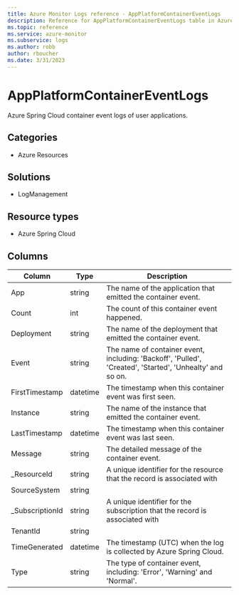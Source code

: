 ```yaml
---
title: Azure Monitor Logs reference - AppPlatformContainerEventLogs
description: Reference for AppPlatformContainerEventLogs table in Azure Monitor Logs.
ms.topic: reference
ms.service: azure-monitor
ms.subservice: logs
ms.author: robb
author: rboucher
ms.date: 3/31/2023
---
```


# AppPlatformContainerEventLogs

 Azure Spring Cloud container event logs of user applications.

## Categories

- Azure Resources
## Solutions

- LogManagement
## Resource types

- Azure Spring Cloud




## Columns

| Column | Type | Description |
| --- | --- | --- |
| App | string | The name of the application that emitted the container event. |
| Count | int | The count of this container event happened. |
| Deployment | string | The name of the deployment that emitted the container event. |
| Event | string | The name of container event, including: 'Backoff', 'Pulled', 'Created', 'Started', 'Unhealty' and so on. |
| FirstTimestamp | datetime | The timestamp when this container event was first seen. |
| Instance | string | The name of the instance that emitted the container event. |
| LastTimestamp | datetime | The timestamp when this container event was last seen. |
| Message | string | The detailed message of the container event. |
| _ResourceId | string | A unique identifier for the resource that the record is associated with |
| SourceSystem | string |  |
| _SubscriptionId | string | A unique identifier for the subscription that the record is associated with |
| TenantId | string |  |
| TimeGenerated | datetime | The timestamp (UTC) when the log is collected by Azure Spring Cloud. |
| Type | string | The type of container event, including: 'Error', 'Warning' and 'Normal'. |
